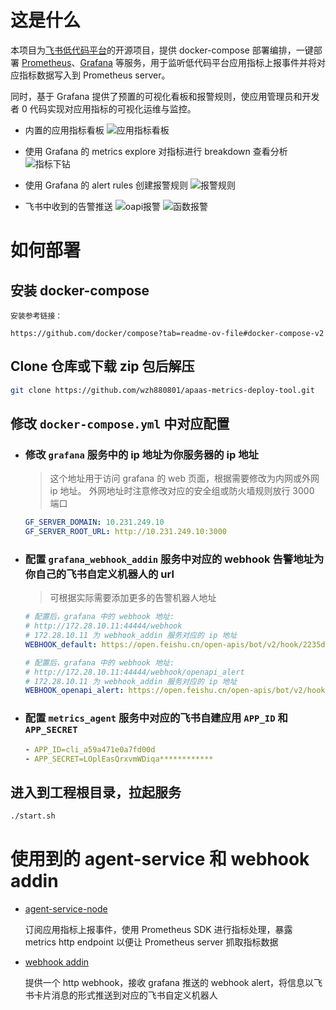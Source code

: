 # 这是什么
本项目为[飞书低代码平台](https://ae.feishu.cn/)的开源项目，提供 docker-compose 部署编排，一键部署 [Prometheus](https://github.com/prometheus/prometheus)、[Grafana](https://github.com/grafana/grafana) 等服务，用于监听低代码平台应用指标上报事件并将对应指标数据写入到 Prometheus server。

同时，基于 Grafana 提供了预置的可视化看板和报警规则，使应用管理员和开发者 0 代码实现对应用指标的可视化运维与监控。

- 内置的应用指标看板
![应用指标看板](https://galaxy-imgs.oss-cn-beijing.aliyuncs.com/metrcis_imgs/feishu_lowcode_app_metrics.png)

- 使用 Grafana 的 metrics explore 对指标进行 breakdown 查看分析
![指标下钻](https://galaxy-imgs.oss-cn-beijing.aliyuncs.com/metrcis_imgs/metrics_breakdown.png)

- 使用 Grafana 的 alert rules 创建报警规则
![报警规则](https://galaxy-imgs.oss-cn-beijing.aliyuncs.com/metrcis_imgs/alert_rules.png)

- 飞书中收到的告警推送
![oapi报警](https://galaxy-imgs.oss-cn-beijing.aliyuncs.com/metrcis_imgs/oapi_alert.png)
![函数报警](https://galaxy-imgs.oss-cn-beijing.aliyuncs.com/metrcis_imgs/function_error_alert.png)

# 如何部署

## 安装 docker-compose

```
安装参考链接：

https://github.com/docker/compose?tab=readme-ov-file#docker-compose-v2
```

## Clone 仓库或下载 zip 包后解压
```bash
git clone https://github.com/wzh880801/apaas-metrics-deploy-tool.git
```

## 修改 `docker-compose.yml` 中对应配置

- ### 修改 `grafana` 服务中的 ip 地址为你服务器的 ip 地址
  > 这个地址用于访问 grafana 的 web 页面，根据需要修改为内网或外网 ip 地址。
  > 外网地址时注意修改对应的安全组或防火墙规则放行 3000 端口
  ```YAML
  GF_SERVER_DOMAIN: 10.231.249.10
  GF_SERVER_ROOT_URL: http://10.231.249.10:3000
  ```

- ### 配置 `grafana_webhook_addin` 服务中对应的 webhook 告警地址为你自己的飞书自定义机器人的 url
  > 可根据实际需要添加更多的告警机器人地址
  ```YAML
  # 配置后，grafana 中的 webhook 地址: 
  # http://172.28.10.11:44444/webhook
  # 172.28.10.11 为 webhook_addin 服务对应的 ip 地址
  WEBHOOK_default: https://open.feishu.cn/open-apis/bot/v2/hook/2235deb4-0972-46db-852f-69fa6aa213bc

  # 配置后，grafana 中的 webhook 地址:
  # http://172.28.10.11:44444/webhook/openapi_alert
  # 172.28.10.11 为 webhook_addin 服务对应的 ip 地址
  WEBHOOK_openapi_alert: https://open.feishu.cn/open-apis/bot/v2/hook/2235deb4-0972-46db-852f-69fa6aa213bc
  ```

- ### 配置 `metrics_agent` 服务中对应的飞书自建应用 `APP_ID` 和 `APP_SECRET`
  ```YAML
  - APP_ID=cli_a59a471e0a7fd00d
  - APP_SECRET=LOplEasQrxvmWDiqa************
  ```

## 进入到工程根目录，拉起服务
```bash
./start.sh
```

# 使用到的 agent-service 和 webhook addin
- [agent-service-node](https://github.com/wzh880801/agent-service-node)
  
  订阅应用指标上报事件，使用 Prometheus SDK 进行指标处理，暴露 metrics http endpoint 以便让 Prometheus server 抓取指标数据

- [webhook addin](https://github.com/wzh880801/webhook_addin)

  提供一个 http webhook，接收 grafana 推送的 webhook alert，将信息以飞书卡片消息的形式推送到对应的飞书自定义机器人
